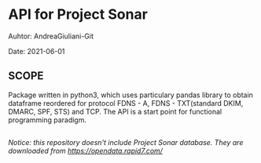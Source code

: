 # API for Project Sonar

Auhtor: AndreaGiuliani-Git

Date: 2021-06-01


## SCOPE
Package written in python3, which uses particulary pandas library to obtain dataframe reordered for protocol FDNS - A, FDNS - TXT(standard DKIM, DMARC, SPF, STS) and TCP. The API is a start point for functional programming paradigm.

##
*Notice: this repository doesn't include Project Sonar database. They are downloaded from https://opendata.rapid7.com/*
